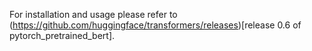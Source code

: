 For installation and usage please refer to (https://github.com/huggingface/transformers/releases)[release 0.6 of pytorch_pretrained_bert].

